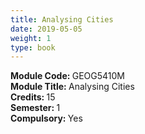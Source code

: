 ```yaml
---
title: Analysing Cities
date: 2019-05-05
weight: 1
type: book
---
```


<b> Module Code: </b> GEOG5410M <br>
<b> Module Title: </b> Analysing Cities <br>
<b> Credits: </b> 15 <br> 
<b> Semester: </b> 1 <br> 
<b> Compulsory: </b> Yes <br>
